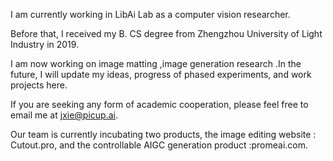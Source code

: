 I am currently working in LibAi Lab as a computer vision researcher.

Before that, I received my B. CS degree from Zhengzhou University of Light Industry in 2019.

I am now working on image matting ,image generation research .In the future, I will update my ideas, progress of phased experiments, and work projects here.

If you are seeking any form of academic cooperation, please feel free to email me at jxie@picup.ai.

Our team is currently incubating two products, the image editing website : Cutout.pro, and the controllable AIGC generation product :promeai.com.
